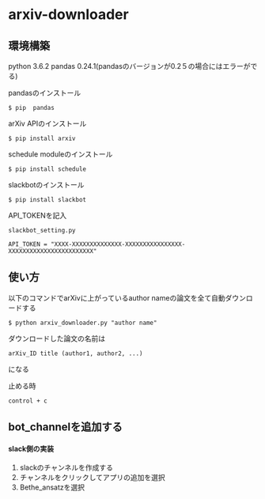# arxiv-downloader

## 環境構築


python 3.6.2
pandas 0.24.1(pandasのバージョンが0.2５の場合にはエラーがでる)

pandasのインストール  

```
$ pip  pandas
```

arXiv APIのインストール

```
$ pip install arxiv
```

schedule moduleのインストール

```
$ pip install schedule
```

slackbotのインストール

```
$ pip install slackbot
```

API_TOKENを記入

`slackbot_setting.py`

```
API_TOKEN = "XXXX-XXXXXXXXXXXXXX-XXXXXXXXXXXXXXXX-XXXXXXXXXXXXXXXXXXXXXXXX"
```

## 使い方

以下のコマンドでarXivに上がっているauthor nameの論文を全て自動ダウンロードする
```
$ python arxiv_downloader.py "author name"
```
ダウンロードした論文の名前は
```
arXiv_ID title (author1, author2, ...)
```
になる



止める時
```
control + c
```

## bot_channelを追加する

#### slack側の実装

1. slackのチャンネルを作成する
2. チャンネルをクリックしてアプリの追加を選択
3. Bethe_ansatzを選択

